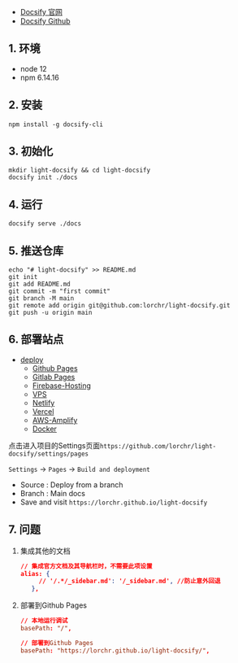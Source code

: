 - [Docsify 官网](https://docsify.js.org)
- [Docsify Github](https://github.com/docsifyjs/docsify/)

## 1. 环境
- node 12
- npm  6.14.16

## 2. 安装

```shell
npm install -g docsify-cli
```

## 3. 初始化

```shell
mkdir light-docsify && cd light-docsify
docsify init ./docs
```

## 4. 运行

```shell
docsify serve ./docs
```

## 5. 推送仓库

```shell
echo "# light-docsify" >> README.md
git init
git add README.md
git commit -m "first commit"
git branch -M main
git remote add origin git@github.com:lorchr/light-docsify.git
git push -u origin main
```

## 6. 部署站点
- [deploy](https://docsify.js.org/#/deploy)
  - [Github Pages](https://docsify.js.org/#/deploy?id=github-pages)
  - [Gitlab Pages](https://docsify.js.org/#/deploy?id=gitlab-pages)
  - [Firebase-Hosting](https://docsify.js.org/#/deploy?id=firebase-hosting)
  - [VPS](https://docsify.js.org/#/deploy?id=vps)
  - [Netlify](https://docsify.js.org/#/deploy?id=netlify)
  - [Vercel](https://docsify.js.org/#/deploy?id=vercel)
  - [AWS-Amplify](https://docsify.js.org/#/deploy?id=aws-amplify)
  - [Docker](https://docsify.js.org/#/deploy?id=docker)

点击进入项目的Settings页面`https://github.com/lorchr/light-docsify/settings/pages`

`Settings` -> `Pages` -> `Build and deployment`

- Source : Deploy from a branch
- Branch : Main docs
- Save and visit `https://lorchr.github.io/light-docsify`

## 7. 问题
1. 集成其他的文档
   
   ```json
   // 集成官方文档及其导航栏时，不需要此项设置
   alias: {
        // '/.*/_sidebar.md': '/_sidebar.md', //防止意外回退
      },
   ```

2. 部署到Github Pages

    ```conf
    // 本地运行调试
    basePath: "/",

    // 部署到Github Pages
    basePath: "https://lorchr.github.io/light-docsify/",
    ```
